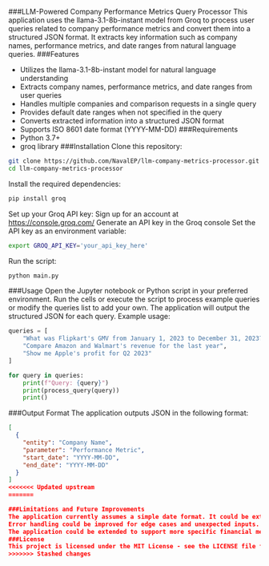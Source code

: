 ###LLM-Powered Company Performance Metrics Query Processor
This application uses the llama-3.1-8b-instant model from Groq to process user queries related to company performance metrics and convert them into a structured JSON format. It extracts key information such as company names, performance metrics, and date ranges from natural language queries.
###Features
- Utilizes the llama-3.1-8b-instant model for natural language understanding
- Extracts company names, performance metrics, and date ranges from user queries
- Handles multiple companies and comparison requests in a single query
- Provides default date ranges when not specified in the query
- Converts extracted information into a structured JSON format
- Supports ISO 8601 date format (YYYY-MM-DD)
###Requirements
- Python 3.7+
- groq library
###Installation
Clone this repository:
```bash
git clone https://github.com/NavalEP/llm-company-metrics-processor.git
cd llm-company-metrics-processor
```
Install the required dependencies:
```bash
pip install groq
``` 
Set up your Groq API key:
Sign up for an account at https://console.groq.com/
Generate an API key in the Groq console
Set the API key as an environment variable:
```bash
export GROQ_API_KEY='your_api_key_here'
```
Run the script:
```bash
python main.py
```
###Usage
Open the Jupyter notebook or Python script in your preferred environment.
Run the cells or execute the script to process example queries or modify the queries list to add your own.
The application will output the structured JSON for each query.
Example usage:
```python
queries = [
    "What was Flipkart's GMV from January 1, 2023 to December 31, 2023?",
    "Compare Amazon and Walmart's revenue for the last year",
    "Show me Apple's profit for Q2 2023"
]

for query in queries:
    print(f"Query: {query}")
    print(process_query(query))
    print()
```

###Output Format
The application outputs JSON in the following format:
```json
[
  {
    "entity": "Company Name",
    "parameter": "Performance Metric",
    "start_date": "YYYY-MM-DD",
    "end_date": "YYYY-MM-DD"
  }
]
<<<<<<< Updated upstream
=======

###Limitations and Future Improvements
The application currently assumes a simple date format. It could be extended to support more complex date parsing.
Error handling could be improved for edge cases and unexpected inputs.
The application could be extended to support more specific financial metrics and calculations.
###License
This project is licensed under the MIT License - see the LICENSE file for details.
>>>>>>> Stashed changes
